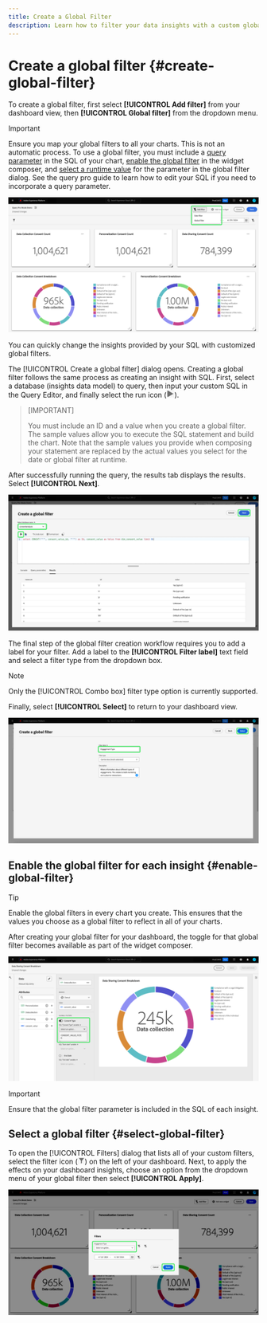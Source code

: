 ```yaml
---
title: Create a Global Filter
description: Learn how to filter your data insights with a custom globally applied filter.
---
```

# Create a global filter {#create-global-filter}

To create a global filter, first select **[!UICONTROL Add filter]** from your dashboard view, then **[!UICONTROL Global filter]** from the dropdown menu. 

>[!IMPORTANT]
>
>Ensure you map your global filters to all your charts. This is not an automatic process. To use a global filter, you must include a [query parameter](../../../../query-service/ui/parameterized-queries.md) in the SQL of your chart, [enable the global filter](#enable-global-filter) in the widget composer, and [select a runtime value](#select-global-filter) for the parameter in the global filter dialog. See the query pro guide to learn how to edit your SQL if you need to incorporate a query parameter.

![A custom dashboard with Add filter and its dropdown menu highlighted.](../../../images/customizable-insights/add-filter.png)

You can quickly change the insights provided by your SQL with customized global filters.

The [!UICONTROL Create a global filter] dialog opens. Creating a global filter follows the same process as creating an insight with SQL. First, select a database (insights data model) to query, then input your custom SQL in the Query Editor, and finally select the run icon (![A run icon.](../../../images/customizable-insights/run-icon.png)). 

>[IMPORTANT]
>
>You must include an ID and a value when you create a global filter. The sample values allow you to execute the SQL statement and build the chart. Note that the sample values you provide when composing your statement are replaced by the actual values you select for the date or global filter at runtime. 

After successfully running the query, the results tab displays the results. Select **[!UICONTROL Next]**.

![The [!UICONTROL Create a global filter dialog] with the dataset dropdown menu, the run icon and Next highlighted.](../../../images/customizable-insights/global-filter.png)

The final step of the global filter creation workflow requires you to add a label for your filter. Add a label to the **[!UICONTROL Filter label]** text field and select a filter type from the dropdown box. 

>[!NOTE]
>
>Only the [!UICONTROL Combo box] filter type option is currently supported. 

Finally, select **[!UICONTROL Select]** to return to your dashboard view.

![The [!UICONTROL Create a global filter dialog] with Select and the Filter label text input highlighted.](../../../images/customizable-insights/global-filter-label.png)

## Enable the global filter for each insight {#enable-global-filter}

>[!TIP]
>
>Enable the global filters in every chart you create. This ensures that the values you choose as a global filter to reflect in all of your charts.

After creating your global filter for your dashboard, the toggle for that global filter becomes available as part of the widget composer.

![The widget composer with the Global Filter toggle highlighted.](../../../images/customizable-insights/global-filter-consent.png)

>[!IMPORTANT]
>
>Ensure that the global filter parameter is included in the SQL of each insight.

## Select a global filter {#select-global-filter}

To open the [!UICONTROL Filters] dialog that lists all of your custom filters, select the filter icon (![A filter icon.](../../../images/customizable-insights/filter.png)) on the left of your dashboard. Next, to apply the effects on your dashboard insights, choose an option from the dropdown menu of your global filter then select **[!UICONTROL Apply]**.

![A custom dashboard with the filter dialog highlighted.](../../../images/customizable-insights/custom-filters.png)
